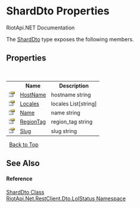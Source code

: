 # ShardDto Properties
RiotApi.NET Documentation 

The <a href="1224db61-0a93-165f-737f-ac99a3532529">ShardDto</a> type exposes the following members.


## Properties
&nbsp;<table><tr><th></th><th>Name</th><th>Description</th></tr><tr><td>![Public property](media/pubproperty.gif "Public property")</td><td><a href="aeed44d6-de1f-5009-37e3-301d4d38bd2c">HostName</a></td><td>
hostname string</td></tr><tr><td>![Public property](media/pubproperty.gif "Public property")</td><td><a href="a2f1e079-7d34-8687-e882-f8eebe8d4c79">Locales</a></td><td>
locales List[string]</td></tr><tr><td>![Public property](media/pubproperty.gif "Public property")</td><td><a href="0ee9cb9c-370a-d891-5365-d25745dd9767">Name</a></td><td>
name string</td></tr><tr><td>![Public property](media/pubproperty.gif "Public property")</td><td><a href="6f4a2b51-01cb-8322-dde0-0e1b1a61f6c6">RegionTag</a></td><td>
region_tag string</td></tr><tr><td>![Public property](media/pubproperty.gif "Public property")</td><td><a href="10c964d9-d098-26ce-7a17-7881029d4ff8">Slug</a></td><td>
slug string</td></tr></table>&nbsp;
<a href="#sharddto-properties">Back to Top</a>

## See Also


#### Reference
<a href="1224db61-0a93-165f-737f-ac99a3532529">ShardDto Class</a><br /><a href="66f53e8a-3927-5030-7a13-b2f33de3f826">RiotApi.Net.RestClient.Dto.LolStatus Namespace</a><br />